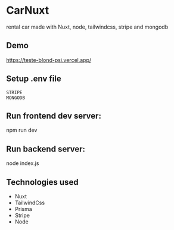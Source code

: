 # CarNuxt
rental car made with Nuxt, node, tailwindcss, stripe and mongodb

## Demo
https://teste-blond-psi.vercel.app/

## Setup .env file
```
STRIPE
MONGODB
```
## Run frontend dev server:
npm run dev

## Run backend server: 
node index.js 

## Technologies used
<ul>
  <li>Nuxt</li>
  <li>TailwindCss</li>
  <li>Prisma</li>
  <li>Stripe</li>
  <li>Node</li>
</ul>
